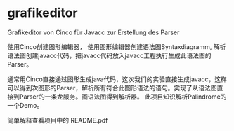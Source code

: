 # grafikeditor
Grafikeditor von Cinco für Javacc zur Erstellung des Parser

使用Cinco创建图形编辑器， 使用图形编辑器创建语法图Syntaxdiagramm, 解析语法图创建javacc代码，把javacc代码放入javacc工程执行生成此语法图的Parser。 


通常用Cinco直接通过图形生成java代码，这次我们的实验直接生成javacc，这样可以得到次图形的Parser，解析所有符合此图形语法的语句。实现了从语法图直接到Parser的一条龙服务。画语法图得到解析器。 此项目知识解析Palindrome的一个Demo。

简单解释查看项目中的 README.pdf
